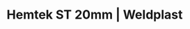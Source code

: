 ---
Filename: "hemtek-st-20mm"
Link: "file:/Users/vinayakpatel/Downloads/www.weldplast.cz/hemtek-st-20mm"
product_name: "HEMTEK ST20mm, 230V/ 2350 W"
product_id: "Obj. číslo:157.862"
title: "Hemtek ST 20mm | Weldplast"
product_desc: "Svařování lemů nebylo nikdy snazší. Svařovací přístroj HEMTEK ST je určen pro širokou škálu aplikací – velice snadno můžete svařovat např. propagační bannery, plachty apod. Přístroj během chvíle a velmi jednoduše připevníte k téměř jakémukoliv pracovnímu stolu a můžete začít svařovat.Svařovací rychlost až 12 m/min.Silné dmychadloSnadné nastavení lemovacího zařízení1 lemovací zařízení pro 3 různé aplikace: lem: 20/30/40 mm; otevřený lem do 100 mm; kedrSnadné ovládání: díky pedálu máte obě ruce volné pro manipulaci s materiálemVše v jednom: již není třeba žádné další svařování ručními přístrojiVšechny svařovací parametry jsou nastavitelnéOchlazovací režimLze upnout na téměř jakýkoliv stůl pomocí nastavitelného rychloupínacího zámku"
product_specs: "Třída ochrany I, NapětíV~230, PříkonW2350, FrekvenceHz50 / 60, Max. teplota°C650, Rychlostm/min0,8 - 12, Úroveň hlučnosti LpAdB70, Rozměry (D x Š x V)mm433 x 350 x 600, Hmotnostkg27 (včetně připevňovacího zařízení), Šířka trysekmm20"
product_downloads: "TECHNICKÉ TKANINY - katalog stáhnout , HEMTEK ST - manuál CZ stáhnout , HEMTEK ST - produktový list stáhnout"
href: "https://www.weldplast.cz/files/katalog-technicke-tkaniny-2019-web.pdf, https://www.weldplast.cz/files/katalog-technicke-tkaniny-2019-web.pdf, https://www.weldplast.cz/files/hemtek-cz.pdf, https://www.weldplast.cz/files/hemtek-cz.pdf, https://www.weldplast.cz/files/hemtek-datasheet-cz-2017-web.pdf, https://www.weldplast.cz/files/hemtek-datasheet-cz-2017-web.pdf"
p_desc_2: "Svařování lemů nebylo nikdy snazší. Svařovací přístroj HEMTEK ST je určen pro širokou škálu aplikací – velice snadno můžete svařovat např. propagační bannery, plachty apod. Přístroj během chvíle a velmi jednoduše připevníte k téměř jakémukoliv pracovnímu stolu a můžete začít svařovat.Svařovací rychlost až 12 m/min.Silné dmychadloSnadné nastavení lemovacího zařízení1 lemovací zařízení pro 3 různé aplikace: lem: 20/30/40 mm; otevřený lem do 100 mm; kedrSnadné ovládání: díky pedálu máte obě ruce volné pro manipulaci s materiálemVše v jednom: již není třeba žádné další svařování ručními přístrojiVšechny svařovací parametry jsou nastavitelnéOchlazovací režimLze upnout na téměř jakýkoliv stůl pomocí nastavitelného rychloupínacího zámku"
accessories: "SEAMTEK W-900 AT230 V / 3900 WnovéHEMTEK K-STSEAMTEK 900 ATpodstavec, 2 ocelová přítlačná kola 25 mm, standardní tryska 25 mmHEMTEK ST30 mm, 230 V / 3450 WHEMTEK ST40 mm, 230 V / 3450 W"
similar_products: ""
---